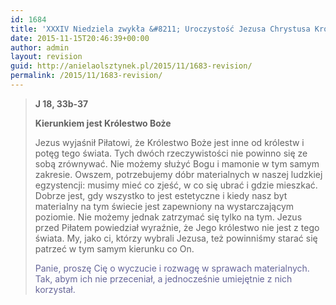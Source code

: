 ```yaml
---
id: 1684
title: 'XXXIV Niedziela zwykła &#8211; Uroczystość Jezusa Chrystusa Króla Wszechświata'
date: 2015-11-15T20:46:39+00:00
author: admin
layout: revision
guid: http://anielaolsztynek.pl/2015/11/1683-revision/
permalink: /2015/11/1683-revision/
---
```

> **J 18, 33b-37**
> 
> **Kierunkiem jest Królestwo Boże**
> 
> Jezus wyjaśnił Piłatowi, że Królestwo Boże jest inne od królestw i potęg tego świata. Tych dwóch rzeczywistości nie powinno się ze sobą zrównywać. Nie możemy służyć Bogu i mamonie w tym samym zakresie. Owszem, potrzebujemy dóbr materialnych w naszej ludzkiej egzystencji: musimy mieć co zjeść, w co się ubrać i gdzie mieszkać. Dobrze jest, gdy wszystko to jest estetyczne i kiedy nasz byt materialny na tym świecie jest zapewniony na wystarczającym poziomie. Nie możemy jednak zatrzymać się tylko na tym. Jezus przed Piłatem powiedział wyraźnie, że Jego królestwo nie jest z tego świata. My, jako ci, którzy wybrali Jezusa, też powinniśmy starać się patrzeć w tym samym kierunku co On.
> 
> <span style="color: #666699;">Panie, proszę Cię o wyczucie i rozwagę w sprawach materialnych. Tak, abym ich nie przeceniał, a jednocześnie umiejętnie z nich korzystał.</span>